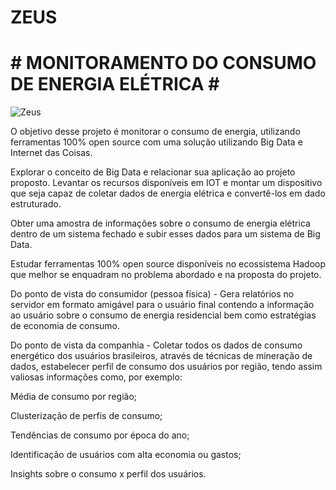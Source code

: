 # ZEUS
# # MONITORAMENTO DO CONSUMO DE ENERGIA ELÉTRICA # #
<img src="https://www.brandcrowd.com/gallery/brands/pictures/picture12371854532127.png" title="Zeus" alt="Zeus">

O objetivo desse projeto é monitorar o consumo de energia, utilizando ferramentas 100% open source com uma solução utilizando Big Data e Internet das Coisas.  

Explorar o conceito de Big Data e relacionar sua aplicação ao projeto proposto. Levantar os recursos disponíveis em IOT e montar um dispositivo que seja capaz de coletar dados de energia elétrica e convertê-los em dado estruturado.  

Obter uma amostra de informações sobre o consumo de energia elétrica dentro de um sistema fechado e subir esses dados para um sistema de Big Data.  

Estudar ferramentas 100% open source disponíveis no ecossistema Hadoop que melhor se enquadram no problema abordado e na proposta do projeto.  

Do ponto de vista do consumidor (pessoa física) - Gera relatórios no servidor em formato amigável para o usuário final contendo a informação ao usuário sobre o consumo de energia residencial bem como estratégias de economia de consumo. 

Do ponto de vista da companhia - Coletar todos os dados de consumo energético dos usuários brasileiros, através de técnicas de mineração de dados, estabelecer perfil de consumo dos usuários por região, tendo assim valiosas informações como, por exemplo: 

Média de consumo por região; 

Clusterização de perfis de consumo; 

Tendências de consumo por época do ano; 

Identificação de usuários com alta economia ou gastos; 

Insights sobre o consumo x perfil dos usuários. 
